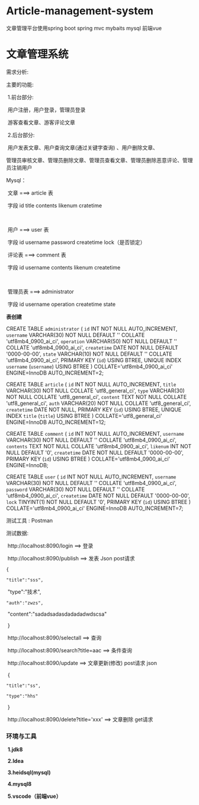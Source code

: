 # Article-management-system
文章管理平台使用spring boot spring mvc mybaits mysql 前端vue

# 文章管理系统

需求分析:

主要的功能:

​	1.前台部分: 

​						用户注册，用户登录，管理员登录

​						游客查看文章、游客评论文章

​	2.后台部分:

​						用户发表文章、用户查询文章(通过关键字查询) 、用户删除文章、

​						管理员审核文章、管理员删除文章、管理员查看文章、管理员删除恶意评论、管理员注销用户

Mysql：



​	文章      ===>    article 表

​	字段  id	title	contents	likenum	cratetime

​    

​	用户      ===>    user 表

​    字段   id	username	password	createtime	lock（是否锁定）



​	评论表   ===> comment 表

​	字段  id	username	contents 	likenum	createtime

​	

​	管理员表 ===>	administrator

​	字段  id  username	operation	createtime	state

**表创建**	

CREATE TABLE `administrator` (
	`id` INT NOT NULL AUTO_INCREMENT,
	`username` VARCHAR(30) NOT NULL DEFAULT '' COLLATE 'utf8mb4_0900_ai_ci',
	`operation` VARCHAR(50) NOT NULL DEFAULT '' COLLATE 'utf8mb4_0900_ai_ci',
	`createtime` DATE NOT NULL DEFAULT '0000-00-00',
	`state` VARCHAR(10) NOT NULL DEFAULT '' COLLATE 'utf8mb4_0900_ai_ci',
	PRIMARY KEY (`id`) USING BTREE,
	UNIQUE INDEX `username` (`username`) USING BTREE
)
COLLATE='utf8mb4_0900_ai_ci'
ENGINE=InnoDB
AUTO_INCREMENT=2;

CREATE TABLE `article` (
	`id` INT NOT NULL AUTO_INCREMENT,
	`title` VARCHAR(30) NOT NULL COLLATE 'utf8_general_ci',
	`type` VARCHAR(30) NOT NULL COLLATE 'utf8_general_ci',
	`content` TEXT NOT NULL COLLATE 'utf8_general_ci',
	`auth` VARCHAR(20) NOT NULL COLLATE 'utf8_general_ci',
	`createtime` DATE NOT NULL,
	PRIMARY KEY (`id`) USING BTREE,
	UNIQUE INDEX `title` (`title`) USING BTREE
)
COLLATE='utf8_general_ci'
ENGINE=InnoDB
AUTO_INCREMENT=12;

CREATE TABLE `comment` (
	`id` INT NOT NULL AUTO_INCREMENT,
	`username` VARCHAR(30) NOT NULL DEFAULT '' COLLATE 'utf8mb4_0900_ai_ci',
	`contents` TEXT NOT NULL COLLATE 'utf8mb4_0900_ai_ci',
	`likenum` INT NOT NULL DEFAULT '0',
	`createtime` DATE NOT NULL DEFAULT '0000-00-00',
	PRIMARY KEY (`id`) USING BTREE
)
COLLATE='utf8mb4_0900_ai_ci'
ENGINE=InnoDB;

CREATE TABLE `user` (
	`id` INT NOT NULL AUTO_INCREMENT,
	`username` VARCHAR(30) NOT NULL DEFAULT '' COLLATE 'utf8mb4_0900_ai_ci',
	`password` VARCHAR(30) NOT NULL DEFAULT '' COLLATE 'utf8mb4_0900_ai_ci',
	`createtime` DATE NOT NULL DEFAULT '0000-00-00',
	`lock` TINYINT(1) NOT NULL DEFAULT '0',
	PRIMARY KEY (`id`) USING BTREE
)
COLLATE='utf8mb4_0900_ai_ci'
ENGINE=InnoDB
AUTO_INCREMENT=7;



测试工具 : Postman

测试数据:

​	http://localhost:8090/login  ==>    登录

​	http://localhost:8090/publish ==> 发表    Json post请求

 	{

  	"title":"sss",

​	  "type":"技术",

  	"auth":"zwzs",

​	  "content":"sadadsadasdadadadwdscsa"

​	}

​	http://localhost:8090/selectall ==> 查询 

​	http://localhost:8090/search?title=aac ==> 条件查询

​	http://localhost:8090/update ==> 文章更新(修改) post请求 json

​	{

  	"title":"ss",

  	"type":"hhs"

​	}

​	http://localhost:8090/delete?title='xxx' ==> 文章删除 get请求





### 环境与工具

​	**1.jdk8**  

​	**2.Idea** 

​	**3.heidsql(mysql)**

​    **4.mysql8**

​	**5.vscode（前端vue）**



​				

